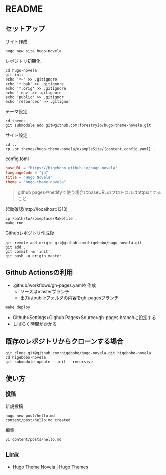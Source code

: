 # README

## セットアップ

サイト作成

```shell
hugo new site hugo-novela
```

レポジトリ初期化

```shell
cd hugo-novela
git init
echo '*~' >> .gitignore
echo '*.bak' >> .gitignore
echo '*.orig' >> .gitignore
echo '.env' >> .gitignore
echo 'public' >> .gitignor
echo 'resources' >> .gitignor
```

テーマ設定

```shell
cd themes
git submodule add git@github.com:forestryio/hugo-theme-novela.git
```

サイト設定

```shell
cd ..
cp -pr themes/hugo-theme-novela/exampleSite/{content,config.yaml} .
```

config.toml

```toml
baseURL = "https://higebobo.github.io/hugo-novela"
languageCode = "ja"
title = "Hugo Novela"
theme = "hugo-theme-novela"
```

> github pagesやnetlifyで使う場合はbaseURLのプロトコルはhttpsにすること

起動確認(http://localhost:1313)

```shell
cp /path/to/someplace/Makefile .
make run
```

Githubレポジトリ作成後

```shell
git remote add origin git@github.com:higebobo/hugo-novela.git
git add .
git commit -m 'init'
git push -u origin master
```

## Github Actionsの利用

* .github/workflows/gh-pages.yamlを作成
    * ソースはmasterブランチ
    * 出力はpublicフォルダの内容をgh-pagesブランチ

```shell
make deploy
```

* Github>Settings>Gighub Pages>Source>gh-pages branchに設定する
* しばらく時間がかかる

## 既存のレポジトリからクローンする場合

```shell
git clone git@github.com:higebobo/hugo-novela.git higebobo-novela
cd higebobo-novela
git submodule update --init --recursive
```

## 使い方

### 投稿

新規投稿

```shell
hugo new post/hello.md
content/post/hello.md created
```

編集

```shell
vi content/posts/hello.md
```

## Link

* [Hugo Theme Novela \| Hugo Themes](https://themes.gohugo.io/hugo-theme-novela/)
